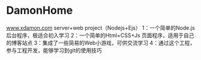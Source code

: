 # DamonHome
www.xdamon.com server+web project（Nodejs+Ejs）
1：一个简单的Node.js后台程序，极适合初入学习
2：一个简单的Html+CSS+Js 页面程序，适用于自己的博客站点
3：集成了一些简易的Web小游戏，可供交流学习
4：通过这个工程，参与工程开发，能够学习到git的使用技巧
